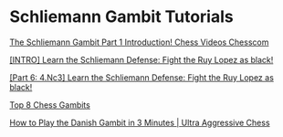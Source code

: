 ﻿# Schliemann Gambit Tutorials

[The Schliemann Gambit Part 1 Introduction! Chess Videos Chesscom](https://www.youtube.com/watch?v=ZElnhIm-TQw)

[\[INTRO\] Learn the Schliemann Defense: Fight the Ruy Lopez as black!](https://www.youtube.com/watch?v=QJULT4tyq2I)

[\[Part 6: 4.Nc3\] Learn the Schliemann Defense: Fight the Ruy Lopez as black!](https://www.youtube.com/watch?v=gCGlg0vLQL8)

[Top 8 Chess Gambits](https://www.youtube.com/watch?v=Rb8MPAmhEqc)

[How to Play the Danish Gambit in 3 Minutes \| Ultra Aggressive Chess](https://www.youtube.com/watch?v=uIazMeYy5wk)

